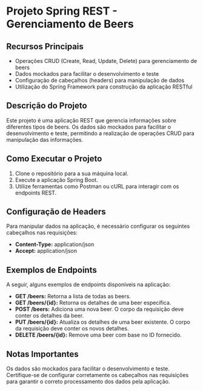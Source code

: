 # Projeto Spring REST - Gerenciamento de Beers

## Recursos Principais
- Operações CRUD (Create, Read, Update, Delete) para gerenciamento de beers
- Dados mockados para facilitar o desenvolvimento e teste
- Configuração de cabeçalhos (headers) para manipulação de dados
- Utilização do Spring Framework para construção da aplicação RESTful

## Descrição do Projeto
Este projeto é uma aplicação REST que gerencia informações sobre diferentes tipos de beers. Os dados são mockados para facilitar o desenvolvimento e teste, permitindo a realização de operações CRUD para manipulação das informações.

## Como Executar o Projeto
1. Clone o repositório para a sua máquina local.
2. Execute a aplicação Spring Boot.
3. Utilize ferramentas como Postman ou cURL para interagir com os endpoints REST.

## Configuração de Headers
Para manipular dados na aplicação, é necessário configurar os seguintes cabeçalhos nas requisições:
- **Content-Type:** application/json
- **Accept:** application/json

## Exemplos de Endpoints
A seguir, alguns exemplos de endpoints disponíveis na aplicação:

- **GET /beers:** Retorna a lista de todas as beers.
- **GET /beers/{id}:** Retorna os detalhes de uma beer específica.
- **POST /beers:** Adiciona uma nova beer. O corpo da requisição deve conter os detalhes da beer.
- **PUT /beers/{id}:** Atualiza os detalhes de uma beer existente. O corpo da requisição deve conter os novos detalhes.
- **DELETE /beers/{id}:** Remove uma beer com base no ID fornecido.

## Notas Importantes
Os dados são mockados para facilitar o desenvolvimento e teste. Certifique-se de configurar corretamente os cabeçalhos nas requisições para garantir o correto processamento dos dados pela aplicação.
